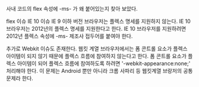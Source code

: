 사내 코드의 flex 속성에 -ms- 가 왜 붙어있는지 찾아 보았다.

flex 이슈
IE 10 이슈
IE 9 이하 버전 브라우저는 플렉스 명세를 지원하지 않는다.
IE 10 브라우저는 2012년의 플렉스 명세를 지원한다고 한다.
IE 10 브라우저를 지원하려면 2012년 플렉스 속성에 -ms- 제조사 접두어를 붙여야 한다.

추가로 Webkit 이슈도 존재한다.
웹킷 계열 브라우저에서는 폼 콘트롤 요소가 플렉스 아이템이 되지 않기 때문에 플렉스 흐름에 참여하지 않는다고 한다.
폼 콘트롤 요소가 플렉스 아이템이 되어 플렉스 흐름에 참여하도록 하려면 '-webkit-appearance:none;' 처리해야 한다.
이 문제는 Android 뿐만 아니라 크롬 사파리 등 웹킷계열 브랑저의 공통 문제라 한다.
